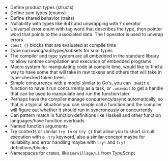 - Define product types (structs)
- Define sum types (enums)
- Define shared behavior (traits)
- Nullability with types like i64? and unwrapping with ? operator
- Universal error enum with tag word that describes the type, then pointer word that points to the associated data. The ! operator is used to unwrap errors
- `const {}` blocks that are evaluated at compile time
- Type narrowing/subtypes/subsets for sum types
- The compiler and type system are all embedded in the standard library to allow runtime compilation and execution of embedded programs
- Macro system for manipulating code at compile time, would like to find a way to have some that will take in raw tokens and others that will take in type-checked token trees
- Simple concurrency with a model similar to Go's, you can `.await` a function to have it run concurrently as a task, or `.unawait` to get a handle that can be used to manipulate and run the function later
- Perhaps have the compiler manage concurrency/async automatically, so that in a typical situation you can simple call a function and the compiler will figure out whether it should run in syncronously or concurrently
- Can pattern match in function definitions like Haskell and other function languages/have function overloads
- Named function arguments
- Try contexts or similar `try fn` or `try {}` that allow you to short circuit execution with a `.try` keyword, also a similar concept maybe for nullability and error handling maybe with `try!` and `try?` definitions/blocks
- Namespaces for crates, like `@mrvillage/ui` from TypeScript

